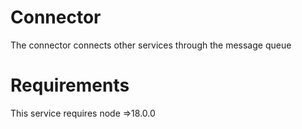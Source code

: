 # Connector
The connector connects other services through the message queue

# Requirements
This service requires node =>18.0.0
